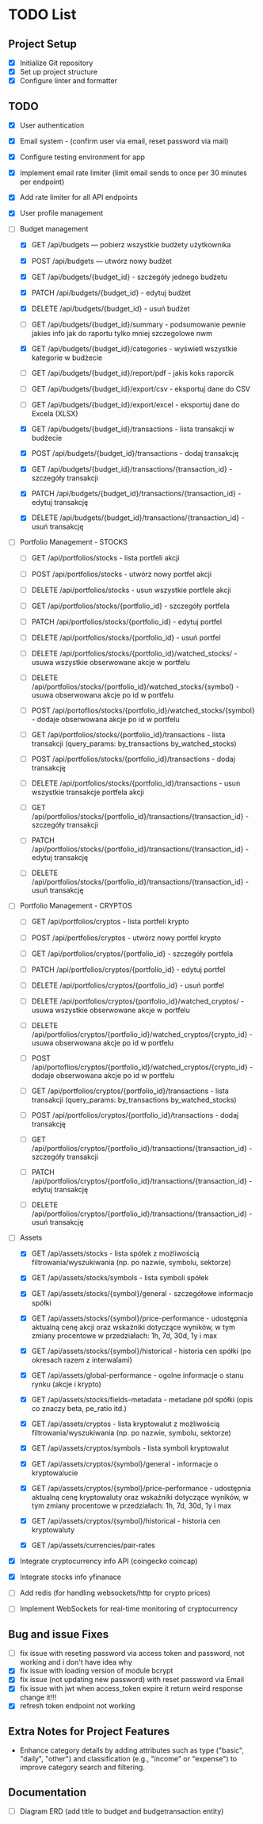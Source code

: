 # TODO List

## Project Setup

- [x] Initialize Git repository
- [x] Set up project structure
- [x] Configure linter and formatter

## TODO

- [x] User authentication
- [x] Email system - (confirm user via email, reset password via mail)
- [x] Configure testing environment for app
- [x] Implement email rate limiter (limit email sends to once per 30 minutes per endpoint)
- [x] Add rate limiter for all API endpoints
- [x] User profile management
- [ ] Budget management

  - [x] GET /api/budgets — pobierz wszystkie budżety użytkownika
  - [x] POST /api/budgets — utwórz nowy budżet
  - [x] GET /api/budgets/{budget_id} - szczegóły jednego budżetu
  - [x] PATCH /api/budgets/{budget_id} - edytuj budżet
  - [x] DELETE /api/budgets/{budget_id} - usuń budżet

  - [ ] GET /api/budgets/{budget_id}/summary - podsumowanie pewnie jakies info jak do raportu tylko mniej szczegolowe nwm

  - [x] GET /api/budgets/{budget_id}/categories - wyświetl wszystkie kategorie w budżecie
  - [ ] GET /api/budgets/{budget_id}/report/pdf - jakis koks raporcik
  - [ ] GET /api/budgets/{budget_id}/export/csv - eksportuj dane do CSV
  - [ ] GET /api/budgets/{budget_id}/export/excel - eksportuj dane do Excela (XLSX)

  - [x] GET /api/budgets/{budget_id}/transactions - lista transakcji w budżecie
  - [x] POST /api/budgets/{budget_id}/transactions - dodaj transakcję
  - [x] GET /api/budgets/{budget_id}/transactions/{transaction_id} - szczegóły transakcji
  - [x] PATCH /api/budgets/{budget_id}/transactions/{transaction_id} - edytuj transakcję
  - [x] DELETE /api/budgets/{budget_id}/transactions/{transaction_id} - usuń transakcję

- [ ] Portfolio Management - STOCKS

  - [ ] GET /api/portfolios/stocks - lista portfeli akcji
  - [ ] POST /api/portfolios/stocks - utwórz nowy portfel akcji
  - [ ] DELETE /api/portfolios/stocks - usun wszystkie portfele akcji
  - [ ] GET /api/portfolios/stocks/{portfolio_id} - szczegóły portfela
  - [ ] PATCH /api/portfolios/stocks/{portfolio_id} - edytuj portfel
  - [ ] DELETE /api/portfolios/stocks/{portfolio_id} - usuń portfel

  - [ ] DELETE /api/portfolios/stocks/{portfolio_id}/watched_stocks/ - usuwa wszystkie obserwowane akcje w portfelu
  - [ ] DELETE /api/portfolios/stocks/{portfolio_id}/watched_stocks/{symbol} - usuwa obserwowana akcje po id w portfelu
  - [ ] POST /api/portoflios/stocks/{portfolio_id}/watched_stocks/{symbol} - dodaje obserwowana akcje po id w portfelu

  - [ ] GET /api/portfolios/stocks/{portfolio_id}/transactions - lista transakcji (query_params: by_transactions by_watched_stocks)
  - [ ] POST /api/portfolios/stocks/{portfolio_id}/transactions - dodaj transakcję
  - [ ] DELETE /api/portfolios/stocks/{portfolio_id}/transactions - usun wszystkie transakcje portfela akcji
  - [ ] GET /api/portfolios/stocks/{portfolio_id}/transactions/{transaction_id} - szczegóły transakcji
  - [ ] PATCH /api/portfolios/stocks/{portfolio_id}/transactions/{transaction_id} - edytuj transakcję
  - [ ] DELETE /api/portfolios/stocks/{portfolio_id}/transactions/{transaction_id} - usuń transakcję

- [ ] Portfolio Management - CRYPTOS

  - [ ] GET /api/portfolios/cryptos - lista portfeli krypto
  - [ ] POST /api/portfolios/cryptos - utwórz nowy portfel krypto
  - [ ] GET /api/portfolios/cryptos/{portfolio_id} - szczegóły portfela
  - [ ] PATCH /api/portfolios/cryptos/{portfolio_id} - edytuj portfel
  - [ ] DELETE /api/portfolios/cryptos/{portfolio_id} - usuń portfel

  - [ ] DELETE /api/portfolios/cryptos/{portfolio_id}/watched_cryptos/ - usuwa wszystkie obserwowane akcje w portfelu
  - [ ] DELETE /api/portfolios/cryptos/{portfolio_id}/watched_cryptos/{crypto_id} - usuwa obserwowana akcje po id w portfelu
  - [ ] POST /api/portoflios/cryptos/{portfolio_id}/watched_cryptos/{crypto_id} - dodaje obserwowana akcje po id w portfelu

  - [ ] GET /api/portfolios/cryptos/{portfolio_id}/transactions - lista transakcji (query_params: by_transactions by_watched_stocks)
  - [ ] POST /api/portfolios/cryptos/{portfolio_id}/transactions - dodaj transakcję
  - [ ] GET /api/portfolios/cryptos/{portfolio_id}/transactions/{transaction_id} - szczegóły transakcji
  - [ ] PATCH /api/portfolios/cryptos/{portfolio_id}/transactions/{transaction_id} - edytuj transakcję
  - [ ] DELETE /api/portfolios/cryptos/{portfolio_id}/transactions/{transaction_id} - usuń transakcję

- [ ] Assets

  - [x] GET /api/assets/stocks - lista spółek z możliwością filtrowania/wyszukiwania (np. po nazwie, symbolu, sektorze)
  - [x] GET /api/assets/stocks/symbols - lista symboli spółek
  - [x] GET /api/assets/stocks/{symbol}/general - szczegółowe informacje spółki
  - [x] GET /api/assets/stocks/{symbol}/price-performance - udostępnia aktualną cenę akcji oraz wskaźniki dotyczące wyników, w tym zmiany procentowe w przedziałach: 1h, 7d, 30d, 1y i max
  - [x] GET /api/assets/stocks/{symbol}/historical - historia cen spółki (po okresach razem z interwalami)
  - [x] GET /api/assets/global-performance - ogolne informacje o stanu rynku (akcje i krypto)
  - [x] GET /api/assets/stocks/fields-metadata - metadane pól spółki (opis co znaczy beta, pe_ratio itd.)
  - [x] GET /api/assets/cryptos - lista kryptowalut z możliwością filtrowania/wyszukiwania (np. po nazwie, symbolu, sektorze)
  - [x] GET /api/assets/cryptos/symbols - lista symboli kryptowalut
  - [x] GET /api/assets/cryptos/{symbol}/general - informacje o kryptowalucie
  - [x] GET /api/assets/cryptos/{symbol}/price-performance - udostępnia aktualną cenę kryptowaluty oraz wskaźniki dotyczące wyników, w tym zmiany procentowe w przedziałach: 1h, 7d, 30d, 1y i max
  - [x] GET /api/assets/cryptos/{symbol}/historical - historia cen kryptowaluty

  - [x] GET /api/assets/currencies/pair-rates

- [x] Integrate cryptocurrency info API (coingecko coincap)
- [x] Integrate stocks info yfinanace
- [ ] Add redis (for handling websockets/http for crypto prices)
- [ ] Implement WebSockets for real-time monitoring of cryptocurrency

## Bug and issue Fixes

- [ ] fix issue with reseting password via access token and password, not working and i don't have idea why
- [x] fix issue with loading version of module bcrypt
- [x] fix issue (not updating new password) with reset password via Email
- [x] fix issue with jwt when access_token expire it return weird response change it!!!
- [x] refresh token endpoint not working

## Extra Notes for Project Features

- Enhance category details by adding attributes such as type ("basic", "daily", "other") and classification (e.g., "income" or "expense") to improve category search and filtering.

## Documentation

- [ ] Diagram ERD (add title to budget and budgetransaction entity)
